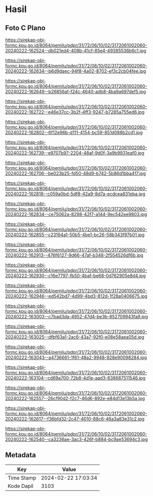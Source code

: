 # Hasil

## Foto C Plano

https://sirekap-obj-formc.kpu.go.id/8064/pemilu/pdpr/31/72/06/10/02/3172061002060-20240222-162524--db021ed4-408b-41cf-85e4-49385536b6c1.jpg

https://sirekap-obj-formc.kpu.go.id/8064/pemilu/pdpr/31/72/06/10/02/3172061002060-20240222-162634--b6d9daec-94f8-4a02-8702-ef3c2cb04fee.jpg

https://sirekap-obj-formc.kpu.go.id/8064/pemilu/pdpr/31/72/06/10/02/3172061002060-20240222-162649--b26856af-f24c-4640-adb8-4ba9a697def5.jpg

https://sirekap-obj-formc.kpu.go.id/8064/pemilu/pdpr/31/72/06/10/02/3172061002060-20240222-162722--e46e37cc-3b2f-4ff3-9247-b7285a755ed6.jpg

https://sirekap-obj-formc.kpu.go.id/8064/pemilu/pdpr/31/72/06/10/02/3172061002060-20240222-162802--6f12e96b-d111-4154-bc59-851d088b2cd1.jpg

https://sirekap-obj-formc.kpu.go.id/8064/pemilu/pdpr/31/72/06/10/02/3172061002060-20240222-162739--e9707b97-2204-48af-9d0f-3a9b9931eaf0.jpg

https://sirekap-obj-formc.kpu.go.id/8064/pemilu/pdpr/31/72/06/10/02/3172061002060-20240222-162706--be023b25-fd50-48d9-b742-5b86d1bba417.jpg

https://sirekap-obj-formc.kpu.go.id/8064/pemilu/pdpr/31/72/06/10/02/3172061002060-20240222-162818--c059a0bd-5df8-42a9-8d7a-ecdcea831eba.jpg

https://sirekap-obj-formc.kpu.go.id/8064/pemilu/pdpr/31/72/06/10/02/3172061002060-20240222-162834--ce75062a-8298-42f7-a144-9ec542ee9803.jpg

https://sirekap-obj-formc.kpu.go.id/8064/pemilu/pdpr/31/72/06/10/02/3172061002060-20240222-162855--c23194a1-50b5-4be1-bc26-58b343f97b01.jpg

https://sirekap-obj-formc.kpu.go.id/8064/pemilu/pdpr/31/72/06/10/02/3172061002060-20240222-162913--476f6127-9d66-47af-b348-2f554526df6b.jpg

https://sirekap-obj-formc.kpu.go.id/8064/pemilu/pdpr/31/72/06/10/02/3172061002060-20240222-162930--c16e7797-fb50-4baf-be68-0d762905e8d4.jpg

https://sirekap-obj-formc.kpu.go.id/8064/pemilu/pdpr/31/72/06/10/02/3172061002060-20240222-162946--ed542bd7-4d99-4bd3-812d-1f28a0406675.jpg

https://sirekap-obj-formc.kpu.go.id/8064/pemilu/pdpr/31/72/06/10/02/3172061002060-20240222-163003--c7bad3da-4952-47d4-be3b-852709943fa9.jpg

https://sirekap-obj-formc.kpu.go.id/8064/pemilu/pdpr/31/72/06/10/02/3172061002060-20240222-163025--dfbf63a1-2ac6-43a7-92f0-e08e58aea05d.jpg

https://sirekap-obj-formc.kpu.go.id/8064/pemilu/pdpr/31/72/06/10/02/3172061002060-20240222-163043--a4736661-1f61-48a2-9948-928e90098284.jpg

https://sirekap-obj-formc.kpu.go.id/8064/pemilu/pdpr/31/72/06/10/02/3172061002060-20240222-163104--cd69a700-72b8-4d1e-aad3-838687511546.jpg

https://sirekap-obj-formc.kpu.go.id/8064/pemilu/pdpr/31/72/06/10/02/3172061002060-20240222-162557--26cf90d2-f2c7-46d6-892e-e84d13e13b5a.jpg

https://sirekap-obj-formc.kpu.go.id/8064/pemilu/pdpr/31/72/06/10/02/3172061002060-20240222-162617--f36bfd32-2c47-4010-88c6-46a3a83e31c2.jpg

https://sirekap-obj-formc.kpu.go.id/8064/pemilu/pdpr/31/72/06/10/02/3172061002060-20240222-162540--ca3236ae-3ac3-426f-b884-bc9ae53694c3.jpg


## Metadata

| Key        | Value               |
| ---------- | ------------------- |
| Time Stamp | 2024-02-22 17:03:34 |
| Kode Dapil | 3103                |



